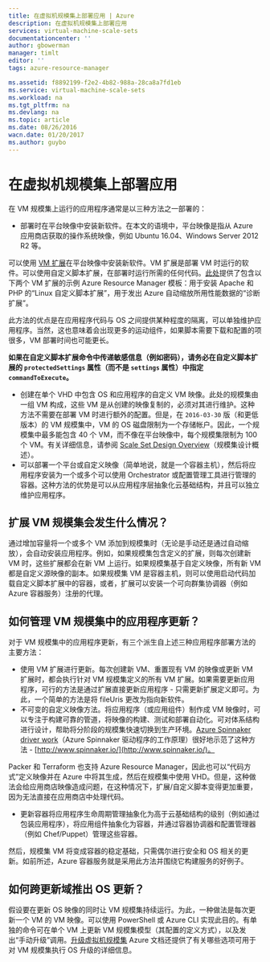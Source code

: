 ```yaml
---
title: 在虚拟机规模集上部署应用 | Azure
description: 在虚拟机规模集上部署应用
services: virtual-machine-scale-sets
documentationcenter: ''
author: gbowerman
manager: timlt
editor: ''
tags: azure-resource-manager

ms.assetid: f8892199-f2e2-4b82-988a-28ca8a7fd1eb
ms.service: virtual-machine-scale-sets
ms.workload: na
ms.tgt_pltfrm: na
ms.devlang: na
ms.topic: article
ms.date: 08/26/2016
wacn.date: 01/20/2017
ms.author: guybo
---
```


# 在虚拟机规模集上部署应用
在 VM 规模集上运行的应用程序通常是以三种方法之一部署的：

* 部署时在平台映像中安装新软件。在本文的语境中，平台映像是指从 Azure 应用商店获取的操作系统映像，例如 Ubuntu 16.04、Windows Server 2012 R2 等。

可以使用 [VM 扩展](../virtual-machines/virtual-machines-windows-extensions-features.md)在平台映像中安装新软件。VM 扩展是部署 VM 时运行的软件。可以使用自定义脚本扩展，在部署时运行所需的任何代码。[此处](https://github.com/Azure/azure-quickstart-templates/tree/master/201-vmss-lapstack-autoscale)提供了包含以下两个 VM 扩展的示例 Azure Resource Manager 模板：用于安装 Apache 和 PHP 的“Linux 自定义脚本扩展”，用于发出 Azure 自动缩放所用性能数据的“诊断扩展”。

此方法的优点是在应用程序代码与 OS 之间提供某种程度的隔离，可以单独维护应用程序。当然，这也意味着会出现更多的运动组件，如果脚本需要下载和配置的项很多，VM 部署时间也可能更长。

**如果在自定义脚本扩展命令中传递敏感信息（例如密码），请务必在自定义脚本扩展的 `protectedSettings` 属性（而不是 `settings` 属性）中指定 `commandToExecute`。**

* 创建在单个 VHD 中包含 OS 和应用程序的自定义 VM 映像。此处的规模集由一组 VM 构成，这些 VM 是从创建的映像复制的，必须对其进行维护。这种方法不需要在部署 VM 时进行额外的配置。但是，在 `2016-03-30` 版（和更低版本）的 VM 规模集中，VM 的 OS 磁盘限制为一个存储帐户。因此，一个规模集中最多能包含 40 个 VM，而不像在平台映像中，每个规模集限制为 100 个 VM。有关详细信息，请参阅 [Scale Set Design Overview](./virtual-machine-scale-sets-design-overview.md)（规模集设计概述）。
* 可以部署一个平台或自定义映像（简单地说，就是一个容器主机），然后将应用程序安装为一个或多个可以使用 Orchestrator 或配置管理工具进行管理的容器。这种方法的优势是可以从应用程序层抽象化云基础结构，并且可以独立维护应用程序。

## 扩展 VM 规模集会发生什么情况？
通过增加容量将一个或多个 VM 添加到规模集时（无论是手动还是通过自动缩放），会自动安装应用程序。例如，如果规模集包含定义的扩展，则每次创建新 VM 时，这些扩展都会在新 VM 上运行。如果规模集基于自定义映像，所有新 VM 都是自定义源映像的副本。如果规模集 VM 是容器主机，则可以使用启动代码加载自定义脚本扩展中的容器，或者，扩展可以安装一个可向群集协调器（例如 Azure 容器服务）注册的代理。

## 如何管理 VM 规模集中的应用程序更新？
对于 VM 规模集中的应用程序更新，有三个派生自上述三种应用程序部署方法的主要方法：

* 使用 VM 扩展进行更新。每次创建新 VM、重置现有 VM 的映像或更新 VM 扩展时，都会执行针对 VM 规模集定义的所有 VM 扩展。如果需要更新应用程序，可行的方法是通过扩展直接更新应用程序 - 只需更新扩展定义即可。为此，一个简单的方法是将 fileUris 更改为指向新软件。
* 不可变的自定义映像方法。将应用程序（或应用组件）制作成 VM 映像时，可以专注于构建可靠的管道，将映像的构建、测试和部署自动化。可对体系结构进行设计，帮助将分阶段的规模集快速切换到生产环境。[Azure Spinnaker driver work](https://github.com/spinnaker/deck/tree/master/app/scripts/modules/azure)（Azure Spinnaker 驱动程序的工作原理）很好地示范了这种方法 - [http://www.spinnaker.io/](http://www.spinnaker.io/)。

Packer 和 Terraform 也支持 Azure Resource Manager，因此也可以“代码方式”定义映像并在 Azure 中将其生成，然后在规模集中使用 VHD。但是，这种做法会给应用商店映像造成问题，在这种情况下，扩展/自定义脚本变得更加重要，因为无法直接在应用商店中处理代码。

* 更新容器将应用程序生命周期管理抽象化为高于云基础结构的级别（例如通过包装应用程序），将应用组件抽象化为容器，并通过容器协调器和配置管理器（例如 Chef/Puppet）管理这些容器。

然后，规模集 VM 将变成容器的稳定基础，只需偶尔进行安全和 OS 相关的更新。如前所述，Azure 容器服务就是采用此方法并围绕它构建服务的好例子。

## 如何跨更新域推出 OS 更新？
假设要在更新 OS 映像的同时让 VM 规模集持续运行。为此，一种做法是每次更新一个 VM 的 VM 映像。可以使用 PowerShell 或 Azure CLI 实现此目的。有单独的命令可在单个 VM 上更新 VM 规模集模型（其配置的定义方式），以及发出“手动升级”调用。[升级虚拟机规模集](./virtual-machine-scale-sets-upgrade-scale-set.md) Azure 文档还提供了有关哪些选项可用于对 VM 规模集执行 OS 升级的详细信息。

<!---HONumber=Mooncake_0116_2017-->